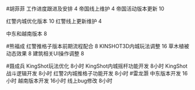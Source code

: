 #胡菲菲 
工作进度跟进及安排   4
帝国线上维护   4
帝国活动版本更新 10

红警内城优化版本  10
红警线上更新维护 4

中东和越南版本   8

#熊福成 
红警推格子版本前期流程配合              8
KINSHOT3D内城玩法调整                   16
草木植被动态效果                                8
建筑相关UI操作调整                            8

#聂成兵 
KingShot玩法优化         8小时
KingShot内城摇杆功能开发  8小时
KingShot战斗逻辑开发      8小时
红警2内城推格子功能开发    8小时
#雷龙灏 
中东版本开发  16小时
越南版本开发  16小时
线上bug修改   8小时